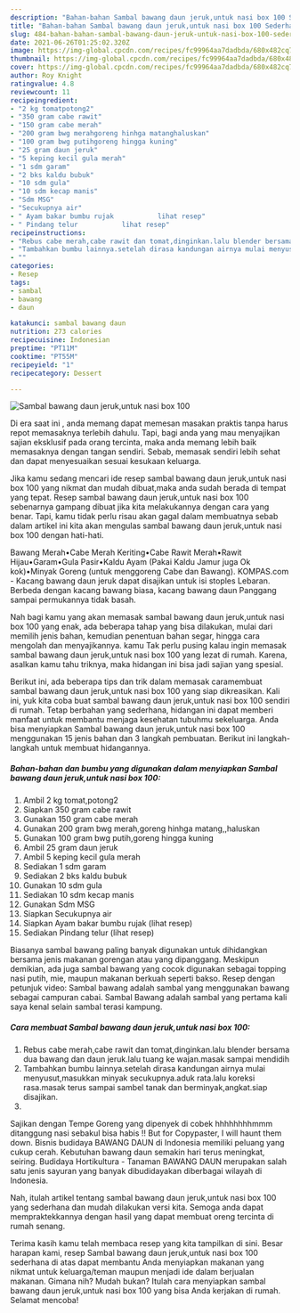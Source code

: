 ```yaml
---
description: "Bahan-bahan Sambal bawang daun jeruk,untuk nasi box 100 Sederhana Untuk Jualan"
title: "Bahan-bahan Sambal bawang daun jeruk,untuk nasi box 100 Sederhana Untuk Jualan"
slug: 484-bahan-bahan-sambal-bawang-daun-jeruk-untuk-nasi-box-100-sederhana-untuk-jualan
date: 2021-06-26T01:25:02.320Z
image: https://img-global.cpcdn.com/recipes/fc99964aa7dadbda/680x482cq70/sambal-bawang-daun-jerukuntuk-nasi-box-100-foto-resep-utama.jpg
thumbnail: https://img-global.cpcdn.com/recipes/fc99964aa7dadbda/680x482cq70/sambal-bawang-daun-jerukuntuk-nasi-box-100-foto-resep-utama.jpg
cover: https://img-global.cpcdn.com/recipes/fc99964aa7dadbda/680x482cq70/sambal-bawang-daun-jerukuntuk-nasi-box-100-foto-resep-utama.jpg
author: Roy Knight
ratingvalue: 4.8
reviewcount: 11
recipeingredient:
- "2 kg tomatpotong2"
- "350 gram cabe rawit"
- "150 gram cabe merah"
- "200 gram bwg merahgoreng hinhga matanghaluskan"
- "100 gram bwg putihgoreng hingga kuning"
- "25 gram daun jeruk"
- "5 keping kecil gula merah"
- "1 sdm garam"
- "2 bks kaldu bubuk"
- "10 sdm gula"
- "10 sdm kecap manis"
- "Sdm MSG"
- "Secukupnya air"
- " Ayam bakar bumbu rujak           lihat resep"
- " Pindang telur           lihat resep"
recipeinstructions:
- "Rebus cabe merah,cabe rawit dan tomat,dinginkan.lalu blender bersama dua bawang dan daun jeruk.lalu tuang ke wajan.masak sampai mendidih"
- "Tambahkan bumbu lainnya.setelah dirasa kandungan airnya mulai menyusut,masukkan minyak secukupnya.aduk rata.lalu koreksi rasa.masak terus sampai sambel tanak dan berminyak,angkat.siap disajikan."
- ""
categories:
- Resep
tags:
- sambal
- bawang
- daun

katakunci: sambal bawang daun 
nutrition: 273 calories
recipecuisine: Indonesian
preptime: "PT11M"
cooktime: "PT55M"
recipeyield: "1"
recipecategory: Dessert

---
```



![Sambal bawang daun jeruk,untuk nasi box 100](https://img-global.cpcdn.com/recipes/fc99964aa7dadbda/680x482cq70/sambal-bawang-daun-jerukuntuk-nasi-box-100-foto-resep-utama.jpg)

Di era  saat ini , anda memang dapat memesan masakan praktis tanpa harus repot memasaknya terlebih dahulu. Tapi, bagi anda yang mau menyajikan sajian eksklusif pada orang tercinta, maka anda memang lebih baik memasaknya dengan tangan sendiri. Sebab, memasak sendiri lebih sehat dan dapat menyesuaikan sesuai kesukaan keluarga.

Jika kamu sedang mencari ide resep sambal bawang daun jeruk,untuk nasi box 100 yang nikmat dan mudah dibuat,maka anda sudah berada di tempat yang tepat. Resep sambal bawang daun jeruk,untuk nasi box 100  sebenarnya gampang dibuat jika kita melakukannya dengan cara yang benar. Tapi, kamu tidak perlu risau akan gagal dalam membuatnya 
sebab dalam artikel ini kita akan mengulas sambal bawang daun jeruk,untuk nasi box 100 dengan hati-hati.  

Bawang Merah•Cabe Merah Keriting•Cabe Rawit Merah•Rawit Hijau•Garam•Gula Pasir•Kaldu Ayam (Pakai Kaldu Jamur juga Ok kok)•Minyak Goreng (untuk menggoreng Cabe dan Bawang). KOMPAS.com - Kacang bawang daun jeruk dapat disajikan untuk isi stoples Lebaran. Berbeda dengan kacang bawang biasa, kacang bawang daun Panggang sampai permukannya tidak basah.

Nah bagi kamu yang akan memasak sambal bawang daun jeruk,untuk nasi box 100 yang enak, ada beberapa tahap yang bisa dilakukan, mulai dari memilih jenis bahan, kemudian penentuan bahan segar, hingga cara mengolah dan menyajikannya. kamu Tak perlu pusing kalau ingin memasak sambal bawang daun jeruk,untuk nasi box 100 yang lezat di rumah. Karena, asalkan kamu  tahu triknya, maka hidangan ini bisa jadi sajian yang spesial.

Berikut ini, ada beberapa tips dan trik dalam memasak caramembuat sambal bawang daun jeruk,untuk nasi box 100 yang siap dikreasikan. Kali ini, yuk kita coba buat sambal bawang daun jeruk,untuk nasi box 100 sendiri di rumah. Tetap berbahan yang sederhana, hidangan ini dapat memberi manfaat untuk membantu menjaga kesehatan tubuhmu sekeluarga. Anda bisa menyiapkan Sambal bawang daun jeruk,untuk nasi box 100 menggunakan 15 jenis bahan dan 3 langkah pembuatan. Berikut ini langkah-langkah untuk membuat hidangannya.

<!--inarticleads1-->

##### Bahan-bahan dan bumbu yang digunakan dalam menyiapkan Sambal bawang daun jeruk,untuk nasi box 100:

1. Ambil 2 kg tomat,potong2
1. Siapkan 350 gram cabe rawit
1. Gunakan 150 gram cabe merah
1. Gunakan 200 gram bwg merah,goreng hinhga matang,,haluskan
1. Gunakan 100 gram bwg putih,goreng hingga kuning
1. Ambil 25 gram daun jeruk
1. Ambil 5 keping kecil gula merah
1. Sediakan 1 sdm garam
1. Sediakan 2 bks kaldu bubuk
1. Gunakan 10 sdm gula
1. Sediakan 10 sdm kecap manis
1. Gunakan Sdm MSG
1. Siapkan Secukupnya air
1. Siapkan  Ayam bakar bumbu rujak           (lihat resep)
1. Sediakan  Pindang telur           (lihat resep)


Biasanya sambal bawang paling banyak digunakan untuk dihidangkan bersama jenis makanan gorengan atau yang dipanggang. Meskipun demikian, ada juga sambal bawang yang cocok digunakan sebagai topping nasi putih, mie, maupun makanan berkuah seperti bakso. Resep dengan petunjuk video: Sambal bawang adalah sambal yang menggunakan bawang sebagai campuran cabai. Sambal Bawang adalah sambal yang pertama kali saya kenal selain sambal terasi kampung. 

<!--inarticleads2-->

##### Cara membuat Sambal bawang daun jeruk,untuk nasi box 100:

1. Rebus cabe merah,cabe rawit dan tomat,dinginkan.lalu blender bersama dua bawang dan daun jeruk.lalu tuang ke wajan.masak sampai mendidih
1. Tambahkan bumbu lainnya.setelah dirasa kandungan airnya mulai menyusut,masukkan minyak secukupnya.aduk rata.lalu koreksi rasa.masak terus sampai sambel tanak dan berminyak,angkat.siap disajikan.
1. 


Sajikan dengan Tempe Goreng yang dipenyek di cobek hhhhhhhhmmm ditanggung nasi sebakul bisa habis !! But for Copypaster, I will haunt them down. Bisnis budidaya BAWANG DAUN di Indonesia memiliki peluang yang cukup cerah. Kebutuhan bawang daun semakin hari terus meningkat, seiring. Budidaya Hortikultura - Tanaman BAWANG DAUN merupakan salah satu jenis sayuran yang banyak dibudidayakan diberbagai wilayah di Indonesia. 

Nah, itulah artikel tentang  sambal bawang daun jeruk,untuk nasi box 100  yang sederhana dan mudah dilakukan versi kita. Semoga anda dapat mempraktekkannya dengan hasil yang dapat membuat oreng tercinta di rumah senang. 

Terima kasih kamu telah membaca resep yang kita tampilkan di sini. Besar harapan kami, resep  Sambal bawang daun jeruk,untuk nasi box 100 sederhana di atas dapat membantu Anda menyiapkan makanan yang nikmat untuk keluarga/teman maupun menjadi ide dalam berjualan makanan. Gimana nih? Mudah bukan? Itulah cara menyiapkan sambal bawang daun jeruk,untuk nasi box 100 yang bisa Anda kerjakan di rumah. Selamat mencoba!

